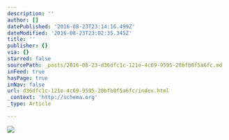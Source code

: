```yaml
---
description: ''
author: []
datePublished: '2016-08-23T23:14:16.499Z'
dateModified: '2016-08-23T23:02:35.345Z'
title: ''
publisher: {}
via: {}
starred: false
sourcePath: _posts/2016-08-23-d36dfc1c-121e-4c69-9595-20bfb0f5a6fc.md
inFeed: true
hasPage: true
inNav: false
url: d36dfc1c-121e-4c69-9595-20bfb0f5a6fc/index.html
_context: 'http://schema.org'
_type: Article

---
```

![](https://the-grid-user-content.s3-us-west-2.amazonaws.com/a2efc9fc-9031-4346-9538-2e9b0681550e.jpg)